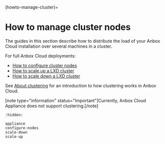 (howto-manage-cluster)=
# How to manage cluster nodes

The guides in this section describe how to distribute the load of your Anbox Cloud installation over several machines in a cluster.

For full Anbox Cloud deployments:

* [How to configure cluster nodes](https://discourse.ubuntu.com/t/configure-cluster-nodes/28716)
* [How to scale up a LXD cluster](https://discourse.ubuntu.com/t/scale-up-a-lxd-cluster/24322)
* [How to scale down a LXD cluster](https://discourse.ubuntu.com/t/scale-down-a-lxd-cluster/24323)

See [About clustering](https://discourse.ubuntu.com/t/capacity-planning/17765) for an introduction to how clustering works in Anbox Cloud.

[note type="information" status="Important"]Currently, Anbox Cloud Appliance does not support clustering.[/note]

```{toctree}
:hidden:

appliance
configure-nodes
scale-down
scale-up
```
